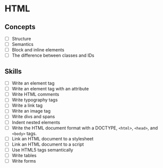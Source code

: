 # HTML

## Concepts

- [ ] Structure
- [ ] Semantics
- [ ] Block and inline elements
- [ ] The difference between classes and IDs

## Skills

- [ ] Write an element tag
- [ ] Write an element tag with an attribute
- [ ] Write HTML comments
- [ ] Write typography tags
- [ ] Write a link tag
- [ ] Write an image tag
- [ ] Write divs and spans
- [ ] Indent nested elements
- [ ] Write the HTML document format with a DOCTYPE, `<html>`, `<head>`, and `<body>` tags.
- [ ] Link an HTML document to a stylesheet
- [ ] Link an HTML document to a script
- [ ] Use HTML5 tags semantically
- [ ] Write tables
- [ ] Write forms
